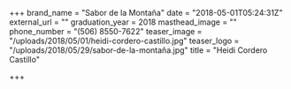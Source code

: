 +++
brand_name = "Sabor de la Montaña"
date = "2018-05-01T05:24:31Z"
external_url = ""
graduation_year = 2018
masthead_image = ""
phone_number = "(506) 8550-7622"
teaser_image = "/uploads/2018/05/01/heidi-cordero-castillo.jpg"
teaser_logo = "/uploads/2018/05/29/sabor-de-la-montaña.jpg"
title = "Heidi Cordero Castillo"

+++
